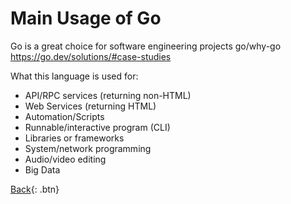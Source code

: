 
# Main Usage of Go

Go is a great choice for software engineering projects
go/why-go
https://go.dev/solutions/#case-studies

What this language is used for:
- API/RPC services (returning non-HTML)
- Web Services (returning HTML)
- Automation/Scripts
- Runnable/interactive program (CLI)
- Libraries or frameworks
- System/network programming 
- Audio/video editing 
- Big Data


[Back](README.md){: .btn}